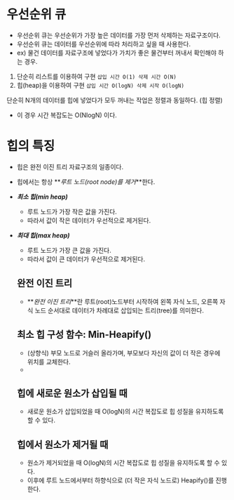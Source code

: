 # 우선순위 큐

- 우선순위 큐는 우선순위가 가장 높은 데이터를 가장 먼저 삭제하는 자료구조이다.
- 우선순위 큐는 데이터를 우선순위에 따라 처리하고 싶을 때 사용한다.
- ex) 물건 데이터를 자료구조에 넣었다가 가치가 좋은 물건부터 꺼내서 확인해야 하는 경우.

1. 단순히 리스트를 이용하여 구현 `삽입 시간 O(1) 삭제 시간 O(N)`
2. 힙(heap)을 이용하여 구현 `삽입 시간 O(logN) 삭제 시작 O(logN)`

단순히 N개의 데이터를 힙에 넣었다가 모두 꺼내는 작업은 정렬과 동일하다. (힙 정렬)

- 이 경우 시간 복잡도는 O(NlogN) 이다.

# 힙의 특징

- 힙은 완전 이진 트리 자료구조의 일종이다.
- 힙에서는 항상 **_루트 노드(root node)를 제거_**한다.
- **_최소 힙(min heap)_**
  - 루트 노드가 가장 작은 값을 가진다.
  - 따라서 값이 작은 데이터가 우선적으로 제거된다.
- **_최대 힙(max heap)_**

  - 루트 노드가 가장 큰 값을 가진다.
  - 따라서 값이 큰 데이터가 우선적으로 제거된다.

  ## 완전 이진 트리

  - **_완전 이진 트리_**란 루트(root)노드부터 시작하여 왼쪽 자식 노드, 오른쪽 자식 노드 순서대로 데이터가 차례대로 삽입되는 트리(tree)를 의미한다.

  ## 최소 힙 구성 함수: Min-Heapify()

  - (상향식) 부모 노드로 거슬러 올라가며, 부모보다 자신의 값이 더 작은 경우에 위치를 교체한다.
  -

  ## 힙에 새로운 원소가 삽입될 때

  - 새로운 원소가 삽입되었을 때 O(logN)의 시간 복잡도로 힙 성질을 유지하도록 할 수 있다.

  ## 힙에서 원소가 제거될 때

  - 원소가 제거되었을 때 O(logN)의 시간 복잡도로 힙 성질을 유지하도록 할 수 있다.
  - 이후에 루트 노드에서부터 하향식으로 (더 작은 자식 노드로) Heapify()를 진행한다.
